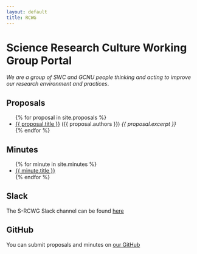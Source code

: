 ```yaml
---
layout: default
title: RCWG
---
```


# Science Research Culture Working Group Portal

*We are a group of SWC and GCNU people thinking and acting to improve our research environment and practices*.

## Proposals

<ul>
  {% for proposal in site.proposals %}
    <li>
      <a href="{{ proposal.url | relative_url  }}">{{ proposal.title }}</a> ({{ proposal.authors }}) <em>{{ proposal.excerpt }} </em>
    </li>
  {% endfor %}
</ul>

## Minutes

<ul>
  {% for minute in site.minutes %}
    <li>
      <a href="{{ minute.url | relative_url  }}">{{ minute.title }}</a>
    </li>
  {% endfor %}
</ul>


## Slack

The S-RCWG Slack channel can be found [here](https://swc-neuro.slack.com/archives/C01CK2NTV32)

## GitHub

You can submit proposals and minutes on [our GitHub](https://github.com/SainsburyWellcomeCentre/S-RCWG)

<br>
<br>

